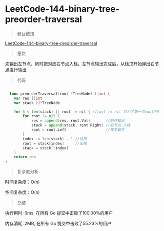 # LeetCode-144-binary-tree-preorder-traversal
>题目链接

[LeetCode-144-binary-tree-preorder-traversal](https://leetcode-cn.com/problems/binary-tree-preorder-traversal/)

>思路

先输出左节点，同时把对应右节点入栈。左节点输出完成后，从栈顶开始弹出右节点进行输出

>代码

```go

  func preorderTraversal(root *TreeNode) []int {
    var res []int
    var stack []*TreeNode

    for 0 < len(stack) || root != nil { //root != nil 只为了第一次root判断，必须放最后
        for root != nil {
            res = append(res, root.Val)       //前序输出
            stack = append(stack, root.Right) //右节点 入栈
            root = root.Left                  //移至最左
        }
        index := len(stack) - 1 //栈顶
        root = stack[index]     //出栈
        stack = stack[:index]
    }
    return res
}

```

>复杂度分析

时间复杂度：O(n)

空间复杂度：O(n)

>总结

执行用时 :0ms, 在所有 Go 提交中击败了100.00%的用户
 
内存消耗 :2MB, 在所有 Go 提交中击败了55.23%的用户
